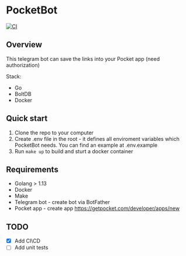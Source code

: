 # PocketBot

[![CI](https://github.com/tabularasa31/PocketBot/actions/workflows/main.yml/badge.svg)](https://github.com/tabularasa31/PocketBot/actions/workflows/main.yml)


## Overview

This telegram bot can save the links into your Pocket app (need authorization)

Stack:
- Go
- BoltDB
- Docker

## Quick start

1. Clone the repo to your computer
2. Create .env file in the root - it defines all enviroment variables which PocketBot needs. You can find an example at .env.example
3. Run `make up` to build and sturt a docker container


## Requirements

- Golang > 1.13
- Docker
- Make
- Telegram bot - create bot via BotFather
- Pocket app - create app https://getpocket.com/developer/apps/new

## TODO
- [X] Add CI\CD
- [ ] Add unit tests
